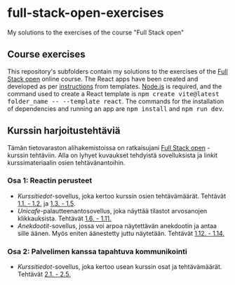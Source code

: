 # full-stack-open-exercises
My solutions to the exercises of the course "Full Stack open"

## Course exercises
This repository's subfolders contain my solutions to the exercises of the [Full Stack open](https://fullstackopen.com/) online course.
The React apps have been created and developed as per [instructions](https://fullstackopen.com/osa1/reactin_alkeet) from templates.
[Node.js](https://nodejs.org/) is required, and the command used to create a React template is <kbd>npm create vite@latest folder_name -- --template react</kbd>.
The commands for the installation of dependencies and running an app are <kbd>npm install</kbd> and <kbd>npm run dev</kbd>.

## Kurssin harjoitustehtäviä
Tämän tietovaraston alihakemistoissa on ratkaisujani [Full Stack open](https://fullstackopen.com/) -kurssin tehtäviin.
Alla on lyhyet kuvaukset tehdyistä sovelluksista ja linkit kurssimateriaalin osien tehtävänantoihin.

### Osa 1: Reactin perusteet
- _Kurssitiedot_-sovellus, joka kertoo kurssin osien tehtävämäärät.
Tehtävät [1.1. - 1.2.](https://fullstackopen.com/osa1/reactin_alkeet#tehtavat-1-1-1-2) ja
[1.3. - 1.5](https://fullstackopen.com/osa1/java_scriptia#tehtavat-1-3-1-5).
- _Unicafe_-palautteenantosovellus, joka näyttää tilastot arvosanojen klikkauksista.
Tehtävät [1.6. - 1.11.](https://fullstackopen.com/osa1/monimutkaisempi_tila_reactin_debuggaus#tehtavat-1-6-1-14)
- _Anekdootit_-sovellus, jossa voi arpoa näytettävän anekdootin ja antaa sille äänen. Myös eniten äänestetty juttu näytetään.
Tehtävät [1.12. - 1.14.](https://fullstackopen.com/osa1/monimutkaisempi_tila_reactin_debuggaus#tehtavat-1-6-1-14)

### Osa 2: Palvelimen kanssa tapahtuva kommunikointi
- _Kurssitiedot_-sovellus, joka kertoo usean kurssin osat ja tehtävämäärät.
Tehtävät [2.1. - 2.5.](https://fullstackopen.com/osa2/kokoelmien_renderointi_ja_moduulit#tehtavat-2-1-2-5)
